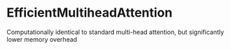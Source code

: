 # EfficientMultiheadAttention
Computationally identical to standard multi-head attention, but significantly lower memory overhead
